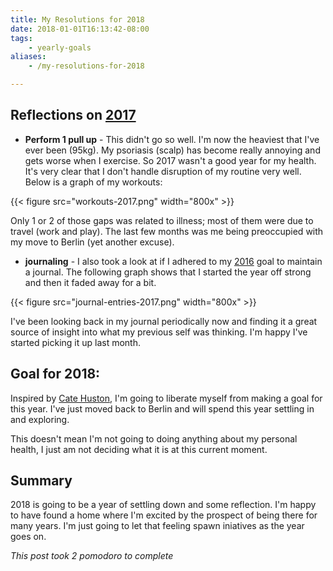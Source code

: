 ```yaml
---
title: My Resolutions for 2018
date: 2018-01-01T16:13:42-08:00
tags:
    - yearly-goals
aliases:
    - /my-resolutions-for-2018

---
```



## Reflections on [2017](/my-resolutions-for-2017/)

* **Perform 1 pull up** - This didn't go so well. I'm now the heaviest that I've ever been (95kg). My psoriasis (scalp) has become really annoying and gets worse when I exercise. So 2017 wasn't a good year for my health. It's very clear that I don't handle disruption of my routine very well. Below is a graph of my workouts:

{{< figure src="workouts-2017.png" width="800x" >}}

Only 1 or 2 of those gaps was related to illness; most of them were due to travel (work and play). The last few months was me being preoccupied with my move to Berlin (yet another excuse).

* **journaling** - I also took a look at if I adhered to my [2016](/my-resolutions-for-2016/) goal to maintain a journal. The following graph shows that I started the year off strong and then it faded away for a bit.

{{< figure src="journal-entries-2017.png" width="800x" >}}

I've been looking back in my journal periodically now and finding it a great source of insight into what my previous self was thinking. I'm happy I've started picking it up last month.

## Goal for 2018:

Inspired by [Cate Huston](https://medium.com/@catehstn/the-2018liberation-list-4e229bdbb919), I'm going to liberate myself from making a goal for this year. I've just moved back to Berlin and will spend this year settling in and exploring.

This doesn't mean I'm not going to doing anything about my personal health, I just am not deciding what it is at this current moment.

## Summary

2018 is going to be a year of settling down and some reflection. I'm happy to have found a home where I'm excited by the prospect of being there for many years. I'm just going to let that feeling spawn iniatives as the year goes on.

*This post took 2 pomodoro to complete*



